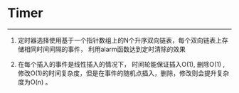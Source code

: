 # **Timer**
***

1. 定时器选择使用基于一个指针数组上的N个升序双向链表，每个双向链表上存储相同时间间隔的事件， 利用alarm函数达到定时清除的效果

2. 在每个插入的事件是线性插入的情况下， 时间轮能保证插入O(1), 删除O(1) , 修改O(1)的时间复杂度，但是在事件的随机点插入，删除，修改则会提升复杂度为O(n) 。
